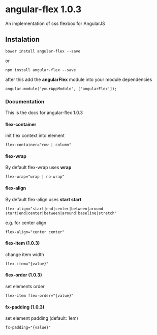 # angular-flex 1.0.3

An implementation of css flexbox for AngularJS

## Instalation

```bower install angular-flex --save```

or

```npm install angular-flex --save```

after this add the **angularFlex** module into your module dependencies

```angular.module('yourAppModule', ['angularFlex']); ```

### Documentation

This is the docs for angular-flex 1.0.3

#### flex-container

init flex context into element

```flex-container="row | column"```

#### flex-wrap

By default flex-wrap uses **wrap**

```flex-wrap="wrap | no-wrap"```

#### flex-align

By default flex-align uses **start start**

```flex-align="start|end|center|between|around start|end|center|between|around|baseline|stretch"```

e.g. for center align

```flex-align="center center"```

#### flex-item (1.0.3)

change item width

``` flex-item="{value}" ```

#### flex-order (1.0.3)

set elements order

``` flex-item flex-order="{value}" ```

#### fx-padding (1.0.3)

set element padding (default: 1em)

``` fx-padding="{value}" ```
